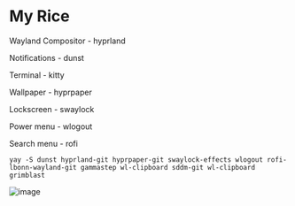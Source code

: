 # My Rice

Wayland Compositor - hyprland

Notifications - dunst

Terminal - kitty

Wallpaper - hyprpaper

Lockscreen - swaylock

Power menu - wlogout

Search menu - rofi

```yay -S dunst hyprland-git hyprpaper-git swaylock-effects wlogout rofi-lbonn-wayland-git gammastep wl-clipboard sddm-git wl-clipboard grimblast```

![image](https://user-images.githubusercontent.com/112780421/216773865-da6de53a-541d-4133-8e7a-3cdbdc8d1342.png)
